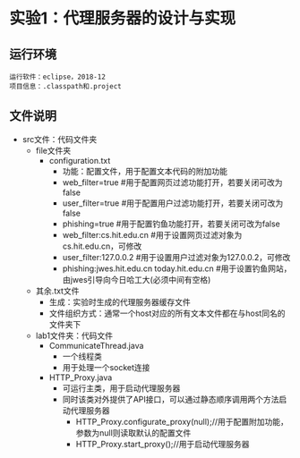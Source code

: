 # 实验1：代理服务器的设计与实现
## 运行环境
    运行软件：eclipse，2018-12  
    项目信息：.classpath和.project  
## 文件说明
- src文件：代码文件夹
    - file文件夹
        - configuration.txt
            - 功能：配置文件，用于配置文本代码的附加功能  
            - web_filter=true                             #用于配置网页过滤功能打开，若要关闭可改为false  
            - user_filter=true                            #用于配置用户过滤功能打开，若要关闭可改为false  
            - phishing=true                               #用于配置钓鱼功能打开，若要关闭可改为false  
            - web_filter:cs.hit.edu.cn                    #用于设置网页过滤对象为cs.hit.edu.cn，可修改  
            - user_filter:127.0.0.2                       #用于设置用户过滤对象为127.0.0.2，可修改  
            - phishing:jwes.hit.edu.cn today.hit.edu.cn   #用于设置钓鱼网站，由jwes引导向今日哈工大(必须中间有空格)  
    - 其余.txt文件
        - 生成：实验时生成的代理服务器缓存文件  
        - 文件组织方式：通常一个host对应的所有文本文件都在与host同名的文件夹下  
    - lab1文件夹：代码文件
        - CommunicateThread.java
            - 一个线程类  
            - 用于处理一个socket连接  
        - HTTP_Proxy.java
            - 可运行主类，用于启动代理服务器
            - 同时该类对外提供了API接口，可以通过静态顺序调用两个方法启动代理服务器
                - HTTP_Proxy.configurate_proxy(null);//用于配置附加功能，参数为null则读取默认的配置文件  
                - HTTP_Proxy.start_proxy();//用于启动代理服务器  